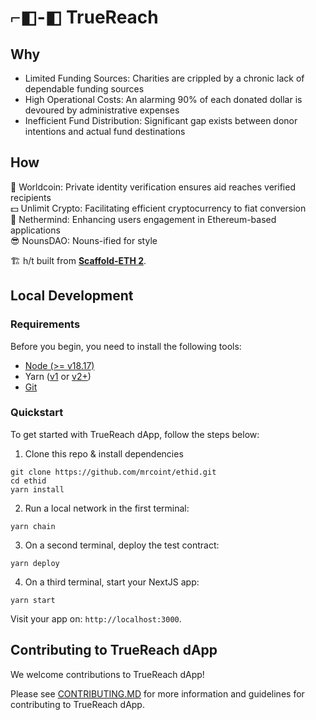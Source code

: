 # ⌐◧-◧ TrueReach

## Why

- Limited Funding Sources: Charities are crippled by a chronic lack of dependable funding sources
- High Operational Costs: An alarming 90% of each donated dollar is devoured by administrative expenses
- Inefficient Fund Distribution: Significant gap exists between donor intentions and actual fund destinations

## How

👥 Worldcoin: Private identity verification ensures aid reaches verified recipients \
💵 Unlimit Crypto: Facilitating efficient cryptocurrency to fiat conversion \
🤖 Nethermind: Enhancing users engagement in Ethereum-based applications \
😎 NounsDAO: Nouns-ified for style

🏗 h/t built from **[Scaffold-ETH 2](https://docs.scaffoldeth.io/)**.

## Local Development

### Requirements

Before you begin, you need to install the following tools:

- [Node (>= v18.17)](https://nodejs.org/en/download/)
- Yarn ([v1](https://classic.yarnpkg.com/en/docs/install/) or [v2+](https://yarnpkg.com/getting-started/install))
- [Git](https://git-scm.com/downloads)

### Quickstart

To get started with TrueReach dApp, follow the steps below:

1. Clone this repo & install dependencies

```
git clone https://github.com/mrcoint/ethid.git
cd ethid
yarn install
```

2. Run a local network in the first terminal:

```
yarn chain
```

3. On a second terminal, deploy the test contract:

```
yarn deploy
```

4. On a third terminal, start your NextJS app:

```
yarn start
```

Visit your app on: `http://localhost:3000`.

## Contributing to TrueReach dApp

We welcome contributions to TrueReach dApp!

Please see [CONTRIBUTING.MD](https://github.com/scaffold-eth/scaffold-eth-2/blob/main/CONTRIBUTING.md) for more information and guidelines for contributing to TrueReach dApp.
